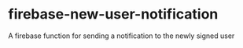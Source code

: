 # firebase-new-user-notification
A firebase function for sending a notification to the newly signed user
